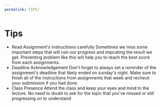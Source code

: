 ```yaml
---
permalink: TIPS/
---
```

# Tips

* Read Assignment's instrucitions carefully
     Sometimes we miss some important steps that will ruin our progress and impcating the result we get.
     Preventing problem like this will help you to reach the best score from each assignments.
*  Deadline Acknowledgement
     Don't forget to always set a reminder of the assignment's deadline that likely ended on sunday's night.
     Make sure to finish all of the instructions from assignments that week and recheck your submission if you had done.
* Class Presence
    Attend the class and keep your eyes and mind to the lecture.
    No need to doubt to ask for the topic that you've missed or still progressing on to understand
     

